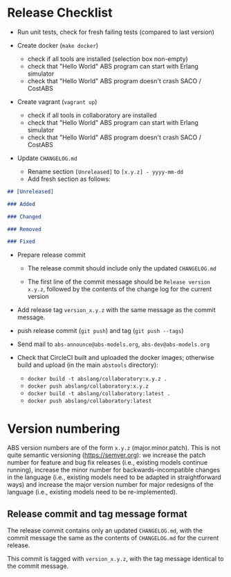 # Release Checklist

- Run unit tests, check for fresh failing tests (compared to last
  version)

- Create docker (`make docker`)
  - check if all tools are installed (selection box non-empty)
  - check that "Hello World" ABS program can start with Erlang simulator
  - check that "Hello World" ABS program doesn't crash SACO / CostABS

- Create vagrant (`vagrant up`)
  - check if all tools in collaboratory are installed
  - check that "Hello World" ABS program can start with Erlang simulator
  - check that "Hello World" ABS program doesn't crash SACO / CostABS

- Update `CHANGELOG.md`
  - Rename section `[Unreleased]` to `[x.y.z] - yyyy-mm-dd`
  - Add fresh section as follows:

```md
## [Unreleased]

### Added

### Changed

### Removed

### Fixed

```

- Prepare release commit

  - The release commit should include only the updated `CHANGELOG.md`

  - The first line of the commit message should be `Release version
   x.y.z`, followed by the contents of the change log for the current version

- Add release tag `version_x.y.z` with the same message as the commit message.

- push release commit (`git push`) and tag (`git push --tags`)

- Send mail to `abs-announce@abs-models.org`, `abs-dev@abs-models.org`

- Check that CircleCI built and uploaded the docker images; otherwise
  build and upload (in the main `abstools` directory):
  - `docker build -t abslang/collaboratory:x.y.z .`
  - `docker push abslang/collaboratory:x.y.z`
  - `docker build -t abslang/collaboratory:latest .`
  - `docker push abslang/collaboratory:latest`

# Version numbering

ABS version numbers are of the form `x.y.z` (major.minor.patch).  This
is not quite semantic versioning (https://semver.org): we increase the
patch number for feature and bug fix releases (i.e., existing models
continue running), increase the minor number for
backwards-incompatible changes in the language (i.e., existing models
need to be adapted in straightforward ways) and increase the major
version number for major redesigns of the language (i.e., existing
models need to be re-implemented).

## Release commit and tag message format

The release commit contains only an updated `CHANGELOG.md`, with the commit message the same as the contents of `CHANGELOG.md` for the current release.

This commit is tagged with `version_x.y.z`, with the tag message
identical to the commit message.
